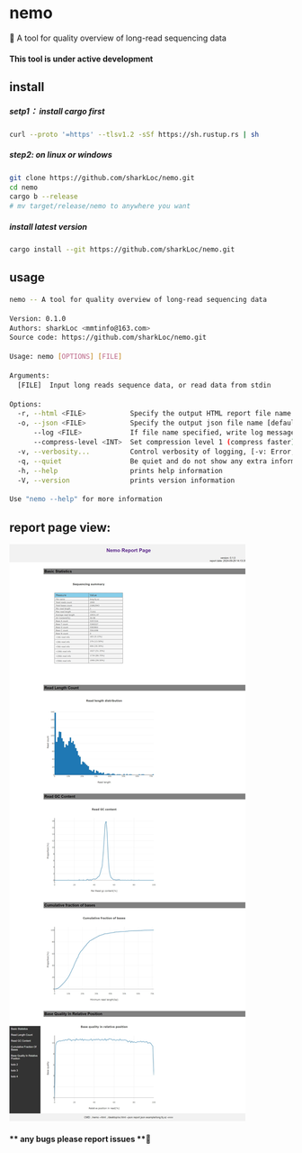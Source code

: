 # nemo
🦀 A tool for quality overview of long-read sequencing data

#### **This tool is under active development**

## install
##### setp1： install cargo first 
```bash
curl --proto '=https' --tlsv1.2 -sSf https://sh.rustup.rs | sh
```

##### step2:  on linux or windows
```bash
git clone https://github.com/sharkLoc/nemo.git
cd nemo
cargo b --release
# mv target/release/nemo to anywhere you want 
```
##### install latest version

```bash
cargo install --git https://github.com/sharkLoc/nemo.git
```

## usage

```bash
nemo -- A tool for quality overview of long-read sequencing data

Version: 0.1.0
Authors: sharkLoc <mmtinfo@163.com>
Source code: https://github.com/sharkLoc/nemo.git

Usage: nemo [OPTIONS] [FILE]

Arguments:
  [FILE]  Input long reads sequence data, or read data from stdin

Options:
  -r, --html <FILE>           Specify the output HTML report file name [default: report.html]
  -o, --json <FILE>           Specify the output json file name [default: report.json]
      --log <FILE>            If file name specified, write log message to this file, or write to stderr
      --compress-level <INT>  Set compression level 1 (compress faster) - 9 (compress better) for gzip/bzip2/xz output file, just work with option -o/--json [default: 6]
  -v, --verbosity...          Control verbosity of logging, [-v: Error, -vv: Warn, -vvv: Info, -vvvv: Debug, -vvvvv: Trace, defalut: Debug]
  -q, --quiet                 Be quiet and do not show any extra information
  -h, --help                  prints help information
  -V, --version               prints version information

Use "nemo --help" for more information
```

## report page view:
![](example/report.jpeg)

#### ** any bugs please report issues **💖